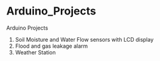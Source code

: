 # Arduino_Projects
Arduino Projects 
1. Soil Moisture and Water Flow sensors with LCD display
2. Flood and gas leakage alarm
3. Weather Station
